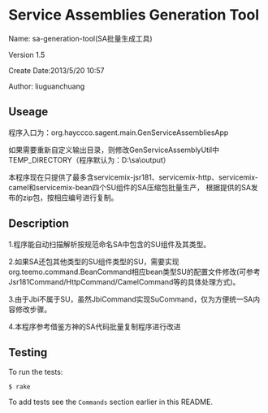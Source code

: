 Service Assemblies Generation Tool
==================================
Name: sa-generation-tool(SA批量生成工具)

Version 1.5

Create Date:2013/5/20 10:57

Author: liuguanchuang

Useage
------
程序入口为：org.hayccco.sagent.main.GenServiceAssembliesApp

如果需要重新自定义输出目录，则修改GenServiceAssemblyUtil中TEMP_DIRECTORY（程序默认为：D:\\sa\\output）

本程序现在只提供了最多含servicemix-jsr181、servicemix-http、servicemix-camel和servicemix-bean四个SU组件的SA压缩包批量生产，
根据提供的SA发布的zip包，按相应编号进行复制。

Description
-----------
1.程序能自动扫描解析按规范命名SA中包含的SU组件及其类型。

2.如果SA还包其他类型的SU组件类型的SU，需要实现org.teemo.command.BeanCommand相应bean类型SU的配置文件修改(可参考Jsr181Command/HttpCommand/CamelCommand等的具体处理方式)。

3.由于Jbi不属于SU，虽然JbiCommand实现SuCommand，仅为方便统一SA内容修改步骤。

4.本程序参考借鉴方神的SA代码批量复制程序进行改进

Testing
-------
To run the tests:

    $ rake

To add tests see the `Commands` section earlier in this
README.
